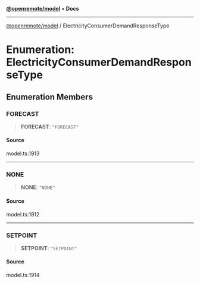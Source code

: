 [**@openremote/model**](../README.md) • **Docs**

***

[@openremote/model](../globals.md) / ElectricityConsumerDemandResponseType

# Enumeration: ElectricityConsumerDemandResponseType

## Enumeration Members

### FORECAST

> **FORECAST**: `"FORECAST"`

#### Source

model.ts:1913

***

### NONE

> **NONE**: `"NONE"`

#### Source

model.ts:1912

***

### SETPOINT

> **SETPOINT**: `"SETPOINT"`

#### Source

model.ts:1914
